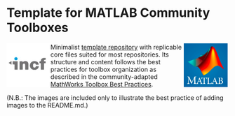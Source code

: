 # Template for MATLAB Community Toolboxes

<img height="100" align="left" alt="INCF logo" class="recess" src="images/logo_incf.jpg"> <img height="100" align="right" alt="MATLAB logo" class="recess" src="images/logo_matlab.png">

Minimalist [template repository](https://docs.github.com/en/repositories/creating-and-managing-repositories/creating-a-template-repository) 
with replicable core files suited for most repositories. Its structure and 
content follows the best practices for toolbox organization as described in the
community-adapted [MathWorks Toolbox Best Practices](https://github.com/MATLAB-Community-Toolboxes-at-INCF/toolboxdesign).

(N.B.: The images are included only to illustrate the best practice of adding images to the README.md.)